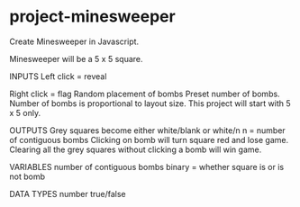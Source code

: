 # project-minesweeper
Create Minesweeper in Javascript.

Minesweeper will be a 5 x 5 square.


INPUTS
Left click = reveal

Right click = flag
Random placement of bombs
Preset number of bombs. Number of bombs is proportional to layout size. This project will start with 5 x 5 only.


OUTPUTS
Grey squares become either white/blank or white/n
n = number of contiguous bombs
Clicking on bomb will turn square red and lose game.
Clearing all the grey squares without clicking a bomb will win game.


VARIABLES
number of contiguous bombs
binary = whether square is or is not bomb


DATA TYPES
number
true/false
